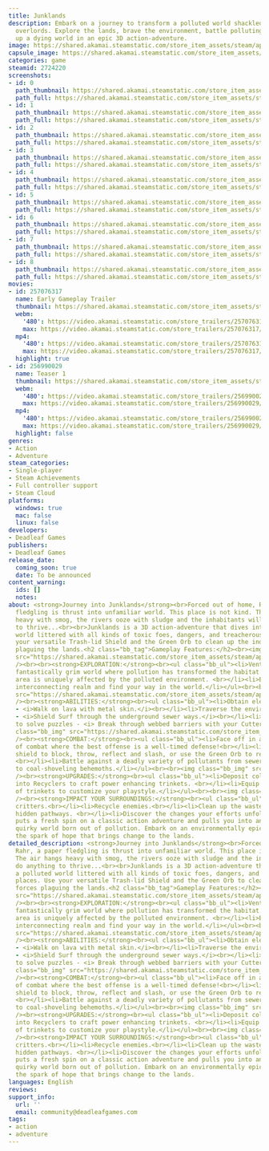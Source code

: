 ```yaml
---
title: Junklands
description: Embark on a journey to transform a polluted world shackled by its toxic
  overlords. Explore the lands, brave the environment, battle polluting foes and clean
  up a dying world in an epic 3D action-adventure.
image: https://shared.akamai.steamstatic.com/store_item_assets/steam/apps/2724220/header.jpg?t=1732505592
capsule_image: https://shared.akamai.steamstatic.com/store_item_assets/steam/apps/2724220/capsule_231x87.jpg?t=1732505592
categories: game
steamid: 2724220
screenshots:
- id: 0
  path_thumbnail: https://shared.akamai.steamstatic.com/store_item_assets/steam/apps/2724220/ss_18637972d0bf56d8cb06a478de1830d61e918d76.600x338.jpg?t=1732505592
  path_full: https://shared.akamai.steamstatic.com/store_item_assets/steam/apps/2724220/ss_18637972d0bf56d8cb06a478de1830d61e918d76.1920x1080.jpg?t=1732505592
- id: 1
  path_thumbnail: https://shared.akamai.steamstatic.com/store_item_assets/steam/apps/2724220/ss_12746bc3e6794adaea55e24993defdd98af76f23.600x338.jpg?t=1732505592
  path_full: https://shared.akamai.steamstatic.com/store_item_assets/steam/apps/2724220/ss_12746bc3e6794adaea55e24993defdd98af76f23.1920x1080.jpg?t=1732505592
- id: 2
  path_thumbnail: https://shared.akamai.steamstatic.com/store_item_assets/steam/apps/2724220/ss_5dd7267d0de43bfa5ec190ecd41591a8740e4698.600x338.jpg?t=1732505592
  path_full: https://shared.akamai.steamstatic.com/store_item_assets/steam/apps/2724220/ss_5dd7267d0de43bfa5ec190ecd41591a8740e4698.1920x1080.jpg?t=1732505592
- id: 3
  path_thumbnail: https://shared.akamai.steamstatic.com/store_item_assets/steam/apps/2724220/ss_268eebfbd902037f19bce95d4b59b55e2f869fe3.600x338.jpg?t=1732505592
  path_full: https://shared.akamai.steamstatic.com/store_item_assets/steam/apps/2724220/ss_268eebfbd902037f19bce95d4b59b55e2f869fe3.1920x1080.jpg?t=1732505592
- id: 4
  path_thumbnail: https://shared.akamai.steamstatic.com/store_item_assets/steam/apps/2724220/ss_9bc8ba078e9a4a0aad45bca24bae1ded4b764125.600x338.jpg?t=1732505592
  path_full: https://shared.akamai.steamstatic.com/store_item_assets/steam/apps/2724220/ss_9bc8ba078e9a4a0aad45bca24bae1ded4b764125.1920x1080.jpg?t=1732505592
- id: 5
  path_thumbnail: https://shared.akamai.steamstatic.com/store_item_assets/steam/apps/2724220/ss_4b22c57485f5cf1016ab75764e1a89b2f7f5c531.600x338.jpg?t=1732505592
  path_full: https://shared.akamai.steamstatic.com/store_item_assets/steam/apps/2724220/ss_4b22c57485f5cf1016ab75764e1a89b2f7f5c531.1920x1080.jpg?t=1732505592
- id: 6
  path_thumbnail: https://shared.akamai.steamstatic.com/store_item_assets/steam/apps/2724220/ss_4062a35a637d423f7b85e73f69e7d7e35d431753.600x338.jpg?t=1732505592
  path_full: https://shared.akamai.steamstatic.com/store_item_assets/steam/apps/2724220/ss_4062a35a637d423f7b85e73f69e7d7e35d431753.1920x1080.jpg?t=1732505592
- id: 7
  path_thumbnail: https://shared.akamai.steamstatic.com/store_item_assets/steam/apps/2724220/ss_072df10316bfda383d1d03984801c426f018f43b.600x338.jpg?t=1732505592
  path_full: https://shared.akamai.steamstatic.com/store_item_assets/steam/apps/2724220/ss_072df10316bfda383d1d03984801c426f018f43b.1920x1080.jpg?t=1732505592
- id: 8
  path_thumbnail: https://shared.akamai.steamstatic.com/store_item_assets/steam/apps/2724220/ss_7d446a37eff9b99cbd15fc97f7342305bb3515ac.600x338.jpg?t=1732505592
  path_full: https://shared.akamai.steamstatic.com/store_item_assets/steam/apps/2724220/ss_7d446a37eff9b99cbd15fc97f7342305bb3515ac.1920x1080.jpg?t=1732505592
movies:
- id: 257076317
  name: Early Gameplay Trailer
  thumbnail: https://shared.akamai.steamstatic.com/store_item_assets/steam/apps/257076317/0a427e4e3ad52bc825804c5d099148053ba96f9d/movie_600x337.jpg?t=1732505584
  webm:
    '480': https://video.akamai.steamstatic.com/store_trailers/257076317/movie480_vp9.webm?t=1732505584
    max: https://video.akamai.steamstatic.com/store_trailers/257076317/movie_max_vp9.webm?t=1732505584
  mp4:
    '480': https://video.akamai.steamstatic.com/store_trailers/257076317/movie480.mp4?t=1732505584
    max: https://video.akamai.steamstatic.com/store_trailers/257076317/movie_max.mp4?t=1732505584
  highlight: true
- id: 256990029
  name: Teaser 1
  thumbnail: https://shared.akamai.steamstatic.com/store_item_assets/steam/apps/256990029/movie.293x165.jpg?t=1703021421
  webm:
    '480': https://video.akamai.steamstatic.com/store_trailers/256990029/movie480_vp9.webm?t=1703021421
    max: https://video.akamai.steamstatic.com/store_trailers/256990029/movie_max_vp9.webm?t=1703021421
  mp4:
    '480': https://video.akamai.steamstatic.com/store_trailers/256990029/movie480.mp4?t=1703021421
    max: https://video.akamai.steamstatic.com/store_trailers/256990029/movie_max.mp4?t=1703021421
  highlight: false
genres:
- Action
- Adventure
steam_categories:
- Single-player
- Steam Achievements
- Full controller support
- Steam Cloud
platforms:
  windows: true
  mac: false
  linux: false
developers:
- Deadleaf Games
publishers:
- Deadleaf Games
release_date:
  coming_soon: true
  date: To be announced
content_warning:
  ids: []
  notes:
about: <strong>Journey into Junklands</strong><br>Forced out of home, Rahr, a paper
  fledgling is thrust into unfamiliar world. This place is not kind. The air hangs
  heavy with smog, the rivers ooze with sludge and the inhabitants will do anything
  to thrive...<br><br>Junklands is a 3D action-adventure that dives into a polluted
  world littered with all kinds of toxic foes, dangers, and treacherous places. Use
  your versatile Trash-lid Shield and the Green Orb to clean up the industrious forces
  plaguing the lands.<h2 class="bb_tag">Gameplay Features:</h2><br><img class="bb_img"
  src="https://shared.akamai.steamstatic.com/store_item_assets/steam/apps/2724220/extras/Banner_A.png?t=1732505592"
  /><br><br><strong>EXPLORATION:</strong><br><ul class="bb_ul"><li>Venture into a
  fantastically grim world where pollution has transformed the habitat. <br></li><li>Each
  area is uniquely affected by the polluted environment. <br></li><li>Explore an immersive,
  interconnecting realm and find your way in the world.</li></ul><br><br><img class="bb_img"
  src="https://shared.akamai.steamstatic.com/store_item_assets/steam/apps/2724220/extras/Banner_B.png?t=1732505592"
  /><br><strong>ABILITIES:</strong><br><ul class="bb_ul"><li>Obtain elemental forms
  - <i>Walk on lava with metal skin.</i><br></li><li>Traverse the environment in style
  - <i>Shield Surf through the underground sewer ways.</i><br></li><li>Use your shield
  to solve puzzles - <i> Break through webbed barriers with your Cutter shield. </i></li></ul><br><br><img
  class="bb_img" src="https://shared.akamai.steamstatic.com/store_item_assets/steam/apps/2724220/extras/Banner_C.png?t=1732505592"
  /><br><strong>COMBAT:</strong><br><ul class="bb_ul"><li>Face off in a distinct flavor
  of combat where the best offense is a well-timed defense!<br></li><li> Use your
  shield to block, throw, reflect and slash, or use the Green Orb to recycle foes.
  <br></li><li>Battle against a deadly variety of pollutants from sewer-sludge critters
  to coal-shoveling behemoths.</li></ul><br><br><img class="bb_img" src="https://shared.akamai.steamstatic.com/store_item_assets/steam/apps/2724220/extras/Banner_D.png?t=1732505592"
  /><br><strong>UPGRADES:</strong><br><ul class="bb_ul"><li>Deposit collected scrap
  into Recyclers to craft power enhancing trinkets. <br></li><li>Equip your choice
  of trinkets to customize your playstyle.</li></ul><br><br><img class="bb_img" src="https://shared.akamai.steamstatic.com/store_item_assets/steam/apps/2724220/extras/Banner_E.png?t=1732505592"
  /><br><strong>IMPACT YOUR SURROUNDINGS:</strong><br><ul class="bb_ul"><li>Save trapped
  critters.<br></li><li>Recycle enemies.<br></li><li>Clean up the waste.<br></li><li>Reveal
  hidden pathways. <br></li><li>Discover the changes your efforts unfold.</li></ul><br><br><br>Junklands
  puts a fresh spin on a classic action adventure and pulls you into an imaginatively
  quirky world born out of pollution. Embark on an environmentally epic tale and become
  the spark of hope that brings change to the lands.
detailed_description: <strong>Journey into Junklands</strong><br>Forced out of home,
  Rahr, a paper fledgling is thrust into unfamiliar world. This place is not kind.
  The air hangs heavy with smog, the rivers ooze with sludge and the inhabitants will
  do anything to thrive...<br><br>Junklands is a 3D action-adventure that dives into
  a polluted world littered with all kinds of toxic foes, dangers, and treacherous
  places. Use your versatile Trash-lid Shield and the Green Orb to clean up the industrious
  forces plaguing the lands.<h2 class="bb_tag">Gameplay Features:</h2><br><img class="bb_img"
  src="https://shared.akamai.steamstatic.com/store_item_assets/steam/apps/2724220/extras/Banner_A.png?t=1732505592"
  /><br><br><strong>EXPLORATION:</strong><br><ul class="bb_ul"><li>Venture into a
  fantastically grim world where pollution has transformed the habitat. <br></li><li>Each
  area is uniquely affected by the polluted environment. <br></li><li>Explore an immersive,
  interconnecting realm and find your way in the world.</li></ul><br><br><img class="bb_img"
  src="https://shared.akamai.steamstatic.com/store_item_assets/steam/apps/2724220/extras/Banner_B.png?t=1732505592"
  /><br><strong>ABILITIES:</strong><br><ul class="bb_ul"><li>Obtain elemental forms
  - <i>Walk on lava with metal skin.</i><br></li><li>Traverse the environment in style
  - <i>Shield Surf through the underground sewer ways.</i><br></li><li>Use your shield
  to solve puzzles - <i> Break through webbed barriers with your Cutter shield. </i></li></ul><br><br><img
  class="bb_img" src="https://shared.akamai.steamstatic.com/store_item_assets/steam/apps/2724220/extras/Banner_C.png?t=1732505592"
  /><br><strong>COMBAT:</strong><br><ul class="bb_ul"><li>Face off in a distinct flavor
  of combat where the best offense is a well-timed defense!<br></li><li> Use your
  shield to block, throw, reflect and slash, or use the Green Orb to recycle foes.
  <br></li><li>Battle against a deadly variety of pollutants from sewer-sludge critters
  to coal-shoveling behemoths.</li></ul><br><br><img class="bb_img" src="https://shared.akamai.steamstatic.com/store_item_assets/steam/apps/2724220/extras/Banner_D.png?t=1732505592"
  /><br><strong>UPGRADES:</strong><br><ul class="bb_ul"><li>Deposit collected scrap
  into Recyclers to craft power enhancing trinkets. <br></li><li>Equip your choice
  of trinkets to customize your playstyle.</li></ul><br><br><img class="bb_img" src="https://shared.akamai.steamstatic.com/store_item_assets/steam/apps/2724220/extras/Banner_E.png?t=1732505592"
  /><br><strong>IMPACT YOUR SURROUNDINGS:</strong><br><ul class="bb_ul"><li>Save trapped
  critters.<br></li><li>Recycle enemies.<br></li><li>Clean up the waste.<br></li><li>Reveal
  hidden pathways. <br></li><li>Discover the changes your efforts unfold.</li></ul><br><br><br>Junklands
  puts a fresh spin on a classic action adventure and pulls you into an imaginatively
  quirky world born out of pollution. Embark on an environmentally epic tale and become
  the spark of hope that brings change to the lands.
languages: English
reviews:
support_info:
  url: ''
  email: community@deadleafgames.com
tags:
- action
- adventure
---
```

